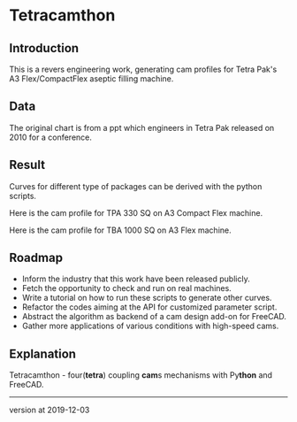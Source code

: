 # Tetracamthon

## Introduction

This is a revers engineering work, generating cam profiles for Tetra Pak's 
A3 Flex/CompactFlex aseptic filling machine.

## Data

The original chart is from a ppt which engineers in Tetra Pak released on 2010
 for a conference.

## Result

Curves for different type of packages can be 
derived with the python scripts. 

Here is the cam profile for TPA 330 SQ on A3 Compact Flex machine.

Here is the cam profile for TBA 1000 SQ on A3 Flex machine.

## Roadmap

- Inform the industry that this work have been released publicly.
- Fetch the opportunity to check and run on real machines.
- Write a tutorial on how to run these scripts to generate other curves.
- Refactor the codes aiming at the API for customized parameter script.
- Abstract the algorithm as backend of a cam design add-on for FreeCAD.
- Gather more applications of various conditions with high-speed cams.

## Explanation

Tetracamthon - four(**tetra**) coupling **cam**s mechanisms 
with Py**thon** and FreeCAD.

---
version at 2019-12-03
